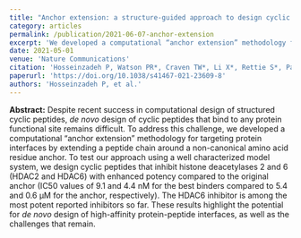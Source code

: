```yaml
---
title: "Anchor extension: a structure-guided approach to design cyclic peptides targeting enzyme active sites."
category: articles
permalink: /publication/2021-06-07-anchor-extension
excerpt: 'We developed a computational “anchor extension” methodology for targeting protein interfaces by extending a peptide chain around a non-canonical amino acid residue anchor to design function cyclic peptide binders that inhibit histone deacetylases 2 and 6 (HDAC2 and HDAC6) with enhanced potency compared to the original anchor.'
date: 2021-05-01
venue: 'Nature Communications'
citation: 'Hosseinzadeh P, Watson PR*, Craven TW*, Li X*, Rettie S*, Pardo-Avila F, Bera AK, Mulligan VK, Lu P, Ford AS, Weitzner BD, Stewart LJ, Moyer AP, Di Piazza M, Whalen JG, Greisen PJ, Christianson DW, Baker D (2021) "Anchor extension: a structure-guided approach to design cyclic peptides targeting enzyme active sites," <i>Nat. Commun.</i> 12:3384. DOI: 10.1038/s41467-021-23609-8'
paperurl: 'https://doi.org/10.1038/s41467-021-23609-8'
authors: 'Hosseinzadeh P, et al.'
---
```


**Abstract:** Despite recent success in computational design of structured cyclic peptides, <i>de novo</i> design of cyclic peptides that bind to any protein functional site remains difficult. To address this challenge, we developed a computational “anchor extension” methodology for targeting protein interfaces by extending a peptide chain around a non-canonical amino acid residue anchor. To test our approach using a well characterized model system, we design cyclic peptides that inhibit histone deacetylases 2 and 6 (HDAC2 and HDAC6) with enhanced potency compared to the original anchor (IC50 values of 9.1 and 4.4 nM for the best binders compared to 5.4 and 0.6 μM for the anchor, respectively). The HDAC6 inhibitor is among the most potent reported inhibitors so far. These results highlight the potential for <i>de novo</i> design of high-affinity protein-peptide interfaces, as well as the challenges that remain.
